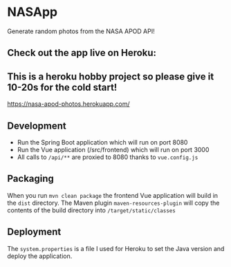 # NASApp
Generate random photos from the NASA APOD API!

## Check out the app live on Heroku:

## This is a heroku hobby project so please give it 10-20s for the cold start!

https://nasa-apod-photos.herokuapp.com/

## Development

- Run the Spring Boot application which will run on port 8080
- Run the Vue application (/src/frontend)  which will run on port 3000
- All calls to `/api/**` are proxied to 8080 thanks to `vue.config.js`

## Packaging 

When you run `mvn clean package` the frontend Vue application will build in the `dist` directory. 
The Maven plugin `maven-resources-plugin` will copy the contents of the build directory into `/target/static/classes`

## Deployment

The `system.properties` is a file I used for Heroku to set the Java version and deploy the application. 



